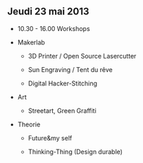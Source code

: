 ## Jeudi 23 mai 2013

*   <span>10.30 - 16.00</span> Workshops 
*   <span>Makerlab</span> 
    *   3D Printer / Open Source Lasercutter
    
    *   Sun Engraving / Tent du rêve
    
    *   Digital Hacker-Stitching

*   <span>Art</span> 

    *   <p>Streetart, Green Graffiti</p>

*   <span>Theorie</span> 
    *   Future&my self
    
    *   Thinking-Thing (Design durable)